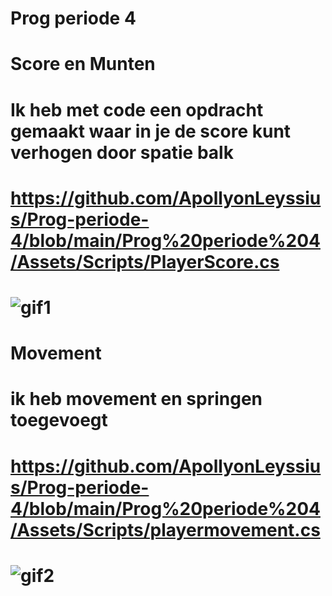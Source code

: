 # Prog periode 4

# Score en Munten
# Ik heb met code een opdracht gemaakt waar in je de score kunt verhogen door spatie balk
# https://github.com/ApollyonLeyssius/Prog-periode-4/blob/main/Prog%20periode%204/Assets/Scripts/PlayerScore.cs
# ![gif1](https://github.com/user-attachments/assets/6f49c33e-8223-4c01-9d71-9f98d8f8457e)

# Movement
# ik heb movement en springen toegevoegt
# https://github.com/ApollyonLeyssius/Prog-periode-4/blob/main/Prog%20periode%204/Assets/Scripts/playermovement.cs
# ![gif2](https://github.com/user-attachments/assets/6f55b1a6-0757-490c-a48d-20560dca79eb)

